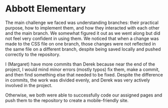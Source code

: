 # Abbott Elementary
The main challenge we faced was understanding branches: their practical purpose, how to implement them, and how they interacted with each other and the main branch. We somewhat figured it out as we went along but did not feel very confident in using them. We noticed that when a change was made to the CSS file on one branch, those changes were not reflected in the same file on a different branch, despite being saved locally and pushed correctly to the repository.

I (Margaret) have more commits than Derek because near the end of the project, I would mind minor errors (mostly typos) fix them, make a commit, and then find something else that needed to be fixed. Despite the difference in commits, the work was divided evenly, and Derek was very actively involved in the project.

Otherwise, we both were able to successfully code our assigned pages and push them to the repository to create a mobile-friendly site.
